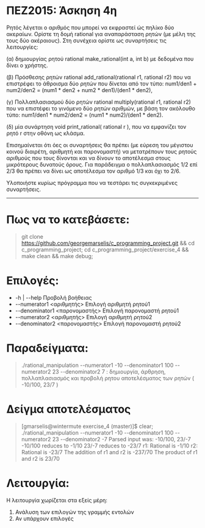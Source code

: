 # ΠΕΖ2015: Άσκηση 4η

Ρητός λέγεται ο αριθμός που μπορεί να εκφραστεί ώς πηλίκο δύο ακεραίων.
Ορίστε τη δομή rational για αναπαράσταση ρητών (με μέλη της τους δύο
ακέραιους). Στη συνέχεια ορίστε ως συναρτήσεις τις λειτουργίες:

(α) δημιουργίας ρητού rational make_rational(int a, int b) με δεδομένα
που δίνει ο χρήστης.

(β) Πρόσθεσης ρητών rational add_rational(rational r1, rational r2) που 
να επιστρέφει το άθροισμα δύο ρητών που δίνεται από τον τύπο:
	num1/den1 + num2/den2 = (num1 * den2 + num2 * den1)/(den1 * den2),

(γ) Πολλαπλασιασμού δύο ρητών rational multiply(rational r1, rational r2)
που να επιστέφει το γινόμενο δύο ρητών αριθμών, με βάση τον ακόλουθο τύπο:
	num1/den1 * num2/den2 = (num1 * num2)/(den1 * den2).

(δ) μία συνάρτηση void print_rational( rational r ), που να εμφανίζει 
τον ρητό r στην οθόνη ως κλάσμα.

Επισημαίνεται ότι όες οι συναρτήσεις θα πρέπει (με εύρεση του μέγιστου
κοινού διαιρέτη, αριθμητή και παρονομαστή) να μετατρέπουν τους ρητούς 
αριθμούς που τους δίνονται και να δίνουν το αποτέλεσμα στους μικρότερους
δυνατούς όρους. Για παράδειγμα ο πολλαπλασιασμός 1/2 επί 2/3 θα πρέπει
να δίνει ως αποτέλεσμα τον αριθμό 1/3 και όχι το 2/6.

Υλοποιήστε κυρίως πρόγραμμα που να τεστάρει τις συγκεκριμένες συναρτήσεις.

----

# Πως να το κατεβάσετε:

> git clone https://github.com/georgemarselis/c_programming_project.git && cd c_programming_project; cd c_programming_project/exercise_4 && make clean && make debug;

# Επιλογές:
* -h | --help                     Προβολή βοήθειας
* --numerator1   <αριθμητής> 	  Επιλογή αριθμητή    ρητού1
* --denominator1 <παρονομαστής>   Επιλογή παρονομαστή ρητού1
* --numerator2   <αριθμητής> 	  Επιλογή αριθμητή    ρητού2
* --denominator2 <παρονομαστής>   Επιλογή παρονομαστή ρητού2

# Παραδείγματα:

> ./rational_manipulation --numerator1 -10 --denominator1 100 --numerator2 23 --denominator2 7 : δημιουργία, άρθρηση, πολλαπλασιασμός και προβολή ρητου αποτελέσματος των ρητών ( -10/100, 23/7 )

# Δείγμα αποτελέσματος

> [gmarselis@wintermute exercise_4 (master)]$ clear; ./rational_manipulation --numerator1 -10 --denominator1 100 --numerator2 23 --denominator2 -7
> Parsed input was: -10/100, 23/-7
> -10/100 reduces to -1/10
> 23/-7 reduces to -23/7
> r1: Rational is -1/10
> r2: Rational is -23/7
> The addition of r1 and r2 is -237/70
> The product  of r1 and r2 is 23/70

# Λειτουργία:

Η λειτουργία χωρίζεται στα εξείς μέρη:

1. Ανάλυση των επιλογών της γραμμής εντολών
2. Αν υπάρχουν επιλογές
